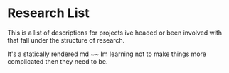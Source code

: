# Research List

This is a list of descriptions for projects ive headed or been involved with that fall under the structure of research.

It's a statically rendered md ~~ Im learning not to make things more complicated then they need to be.


